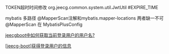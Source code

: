 TOKEN超时时间修改
org.jeecg.common.system.util.JwtUtil
#EXPIRE_TIME

mybatis 多路径
@MapperScan注解和mybatis.mapper-locations 两者缺一不可
@MapperScan 在 MybatisPlusConfig

[jeecgboot中如何获取当前登录用户的用户名?](https://www.cnblogs.com/97Coding/p/13330110.html)

[[jeecg-boot]获得登录用户的信息](https://blog.csdn.net/gwcgwcjava/article/details/103396746)
